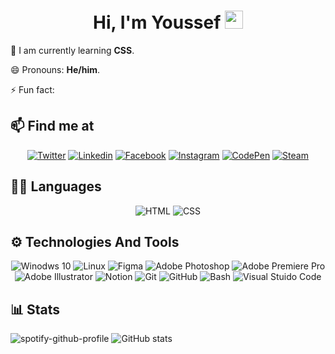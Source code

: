 <div >
<h1 align="center">Hi, I'm Youssef <img src="https://github.com/TheDudeThatCode/TheDudeThatCode/blob/master/Assets/Hi.gif" width="29px"> </h1>

🌱 I am currently learning **CSS**.

😄 Pronouns: **He/him**.

⚡ Fun fact:
</div>

## 📫 Find me at

<div align="center">

<a href="https://twitter.com/Toxic_Hunt3r" target="_blank"><img src="https://img.shields.io/badge/%10-1DA1F2?style=flat-square&logo=twitter&logoColor=white" alt="Twitter" /></a>
<a href="https://www.linkedin.com/in/toxichunt3r/" target="_blank"><img src="https://img.shields.io/badge/LinkedIn-0077B5?style=flat-square&logo=linkedin&logoColor=white" alt="Linkedin"/></a>
<a href="https://www.facebook.com/ToxicHunt3r" target="_blank"><img src="https://img.shields.io/badge/Facebook-%231877F2.svg?style=flat-square&logo=Facebook&logoColor=white" alt="Facebook"/></a>
<a href="https://www.instagram.com/toxic_hunt3r" target="_blank"><img src="https://img.shields.io/badge/Instagram-E4405F?style=flat-square&logo=instagram&logoColor=white" alt="Instagram"/></a>
<a href="https://codepen.io/Toxic_Hunt3r" target="_blank"><img src="https://img.shields.io/badge/Codepen-000000?style=flat-square&logo=codepen&logoColor=white" alt="CodePen"/></a>
<a href="https://steamcommunity.com/id/Toxic_Hunt3r" target="_blank"><img src="https://img.shields.io/badge/steam-%23000000.svg?style=flat-square&logo=steam&logoColor=white" alt="Steam"/></a>
</div>

## ✍🏼 Languages
<div align="center">

<img src="https://img.shields.io/badge/HTML5-E34F26?style=flat-square&logo=html5&logoColor=white" alt="HTML"/>
<img src="https://img.shields.io/badge/CSS3-1572B6?style=flat-square&logo=css3&logoColor=white" alt="CSS"/>

</div>


## ⚙️ Technologies And Tools
<div align="center">

<img src="https://img.shields.io/badge/Windows-0078D6?style=flat-square&logo=windows&logoColor=white" alt="Winodws 10"/>
<img src="https://img.shields.io/badge/Linux-FCC624?style=flat-square&logo=linux&logoColor=black" alt="Linux"/>
<img src="https://img.shields.io/badge/figma-%23F24E1E.svg?style=flat-square&logo=figma&logoColor=white" alt="Figma"/>
<img src="https://img.shields.io/badge/Photoshop-%2331A8FF.svg?style=flat-square&logo=adobephotoshop&logoColor=white" alt="Adobe Photoshop"/>
<img src="https://img.shields.io/badge/Premiere%20Pro-9999FF.svg?style=flat-square&logo=Adobe%20Premiere%20Pro&logoColor=white" alt="Adobe Premiere Pro"/>
<img src="https://img.shields.io/badge/Illustrator-%23FF9A00.svg?style=flat-square&logo=adobeillustrator&logoColor=white" alt="Adobe Illustrator"/>
<img src="https://img.shields.io/badge/Notion-%23000000.svg?style=flat-square&logo=notion&logoColor=white" alt="Notion"/>
<img src="https://img.shields.io/badge/git-%23F05033.svg?style=flat-square&logo=git&logoColor=white" alt="Git"/>
<img src="https://img.shields.io/badge/github-%23121011.svg?style=flat-square&logo=github&logoColor=white" alt="GitHub"/>
<img src="https://img.shields.io/badge/GNU%20Bash-4EAA25?style=flat-square&logo=GNU%20Bash&logoColor=white" alt="Bash"/>
<img src="https://img.shields.io/badge/VS%20Code-0078d7.svg?style=flat-square&logo=visual-studio-code&logoColor=white" alt="Visual Stuido Code"/>
</div>

## 📊 Stats
<div align="left">

![spotify-github-profile](https://spotify-github-profile.vercel.app/api/view?uid=dio9jpal20ac1wao5vjk03985&cover_image=true&theme=default&bar_color_cover=true) ![GitHub stats](https://github-readme-stats.vercel.app/api?username=ToxicHunt3r&show_icons=true)
</div>